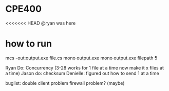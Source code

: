 # CPE400
<<<<<<< HEAD
@ryan was here

how to run
==========
mcs -out:output.exe file.cs 
mono output.exe
mono output.exe filepath 5

Ryan Do: Concurrency 
    (3-28 works for 1 file at a time now make it x files at a time)
Jason do: checksum
Denielle: figured out how to send 1 at a time

buglist: 
double client problem
firewall problem? (maybe)